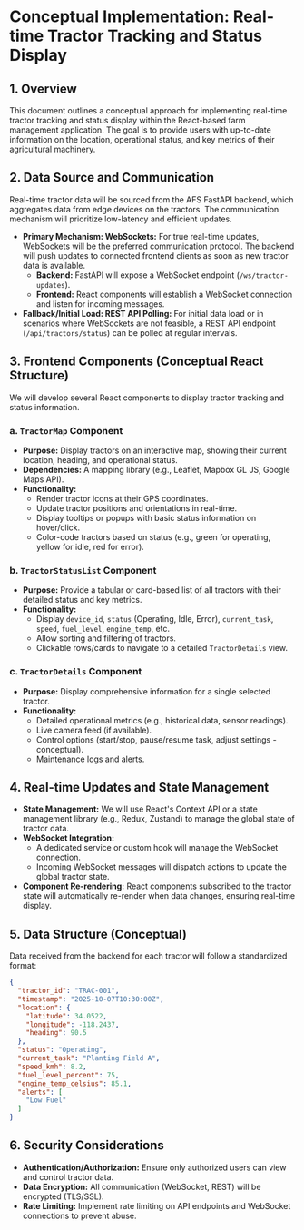 # Conceptual Implementation: Real-time Tractor Tracking and Status Display

## 1. Overview

This document outlines a conceptual approach for implementing real-time tractor tracking and status display within the React-based farm management application. The goal is to provide users with up-to-date information on the location, operational status, and key metrics of their agricultural machinery.

## 2. Data Source and Communication

Real-time tractor data will be sourced from the AFS FastAPI backend, which aggregates data from edge devices on the tractors. The communication mechanism will prioritize low-latency and efficient updates.

*   **Primary Mechanism: WebSockets:** For true real-time updates, WebSockets will be the preferred communication protocol. The backend will push updates to connected frontend clients as soon as new tractor data is available.
    *   **Backend:** FastAPI will expose a WebSocket endpoint (`/ws/tractor-updates`).
    *   **Frontend:** React components will establish a WebSocket connection and listen for incoming messages.
*   **Fallback/Initial Load: REST API Polling:** For initial data load or in scenarios where WebSockets are not feasible, a REST API endpoint (`/api/tractors/status`) can be polled at regular intervals.

## 3. Frontend Components (Conceptual React Structure)

We will develop several React components to display tractor tracking and status information.

### a. `TractorMap` Component
*   **Purpose:** Display tractors on an interactive map, showing their current location, heading, and operational status.
*   **Dependencies:** A mapping library (e.g., Leaflet, Mapbox GL JS, Google Maps API).
*   **Functionality:**
    *   Render tractor icons at their GPS coordinates.
    *   Update tractor positions and orientations in real-time.
    *   Display tooltips or popups with basic status information on hover/click.
    *   Color-code tractors based on status (e.g., green for operating, yellow for idle, red for error).

### b. `TractorStatusList` Component
*   **Purpose:** Provide a tabular or card-based list of all tractors with their detailed status and key metrics.
*   **Functionality:**
    *   Display `device_id`, `status` (Operating, Idle, Error), `current_task`, `speed`, `fuel_level`, `engine_temp`, etc.
    *   Allow sorting and filtering of tractors.
    *   Clickable rows/cards to navigate to a detailed `TractorDetails` view.

### c. `TractorDetails` Component
*   **Purpose:** Display comprehensive information for a single selected tractor.
*   **Functionality:**
    *   Detailed operational metrics (e.g., historical data, sensor readings).
    *   Live camera feed (if available).
    *   Control options (start/stop, pause/resume task, adjust settings - conceptual).
    *   Maintenance logs and alerts.

## 4. Real-time Updates and State Management

*   **State Management:** We will use React's Context API or a state management library (e.g., Redux, Zustand) to manage the global state of tractor data.
*   **WebSocket Integration:**
    *   A dedicated service or custom hook will manage the WebSocket connection.
    *   Incoming WebSocket messages will dispatch actions to update the global tractor state.
*   **Component Re-rendering:** React components subscribed to the tractor state will automatically re-render when data changes, ensuring real-time display.

## 5. Data Structure (Conceptual)

Data received from the backend for each tractor will follow a standardized format:

```json
{
  "tractor_id": "TRAC-001",
  "timestamp": "2025-10-07T10:30:00Z",
  "location": {
    "latitude": 34.0522,
    "longitude": -118.2437,
    "heading": 90.5
  },
  "status": "Operating",
  "current_task": "Planting Field A",
  "speed_kmh": 8.2,
  "fuel_level_percent": 75,
  "engine_temp_celsius": 85.1,
  "alerts": [
    "Low Fuel"
  ]
}
```

## 6. Security Considerations

*   **Authentication/Authorization:** Ensure only authorized users can view and control tractor data.
*   **Data Encryption:** All communication (WebSocket, REST) will be encrypted (TLS/SSL).
*   **Rate Limiting:** Implement rate limiting on API endpoints and WebSocket connections to prevent abuse.
